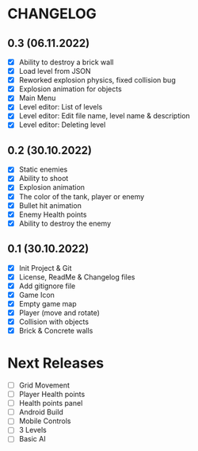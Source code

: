 # CHANGELOG

## 0.3 (06.11.2022)

- [x] Ability to destroy a brick wall
- [x] Load level from JSON
- [x] Reworked explosion physics, fixed collision bug
- [x] Explosion animation for objects
- [x] Main Menu
- [x] Level editor: List of levels
- [x] Level editor: Edit file name, level name & description
- [x] Level editor: Deleting level

## 0.2 (30.10.2022)

- [x] Static enemies
- [x] Ability to shoot
- [x] Explosion animation
- [x] The color of the tank, player or enemy
- [x] Bullet hit animation
- [x] Enemy Health points
- [x] Ability to destroy the enemy

## 0.1 (30.10.2022)

- [x] Init Project & Git
- [x] License, ReadMe & Changelog files
- [x] Add gitignore file
- [x] Game Icon
- [x] Empty game map
- [x] Player (move and rotate)
- [x] Collision with objects
- [x] Brick & Concrete walls

# Next Releases

- [ ] Grid Movement
- [ ] Player Health points
- [ ] Health points panel
- [ ] Android Build
- [ ] Mobile Controls
- [ ] 3 Levels
- [ ] Basic AI